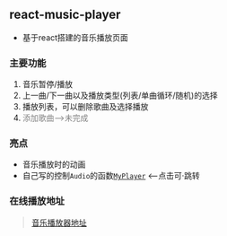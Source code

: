 ## react-music-player

- 基于react搭建的音乐播放页面

### 主要功能

1. 音乐暂停/播放
2. 上一曲/下一曲以及播放类型(列表/单曲循环/随机)的选择
3. 播放列表，可以删除歌曲及选择播放
4. <span style="color:grey">添加歌曲-->未完成</span>

### 亮点

- 音乐播放时的动画
- 自己写的控制<code>Audio</code>的函数[<code>MyPlayer</code>](https://github.com/jielongINK/react-music-player/blob/master/src/utils/myPlayer.js) <--点击可·跳转

### 在线播放地址

> [音乐播放器地址](http://jielong.ink/react-music-player/)